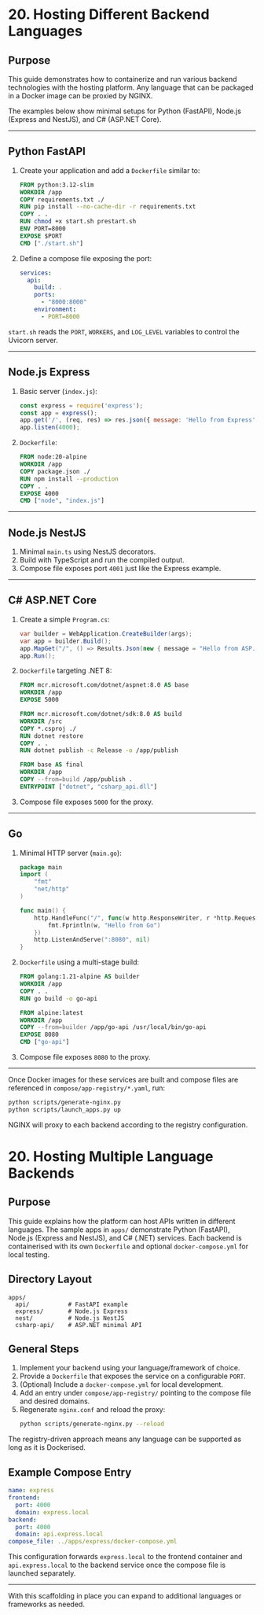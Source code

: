 # 20. Hosting Different Backend Languages

## Purpose

This guide demonstrates how to containerize and run various backend technologies with the hosting platform. Any language that can be packaged in a Docker image can be proxied by NGINX.

The examples below show minimal setups for Python (FastAPI), Node.js (Express and NestJS), and C# (ASP.NET Core).

---

## Python FastAPI

1. Create your application and add a `Dockerfile` similar to:
   ```Dockerfile
   FROM python:3.12-slim
   WORKDIR /app
   COPY requirements.txt ./
   RUN pip install --no-cache-dir -r requirements.txt
   COPY . .
   RUN chmod +x start.sh prestart.sh
   ENV PORT=8000
   EXPOSE $PORT
   CMD ["./start.sh"]
   ```
2. Define a compose file exposing the port:
   ```yaml
   services:
     api:
       build: .
       ports:
         - "8000:8000"
       environment:
         - PORT=8000
   ```

`start.sh` reads the `PORT`, `WORKERS`, and `LOG_LEVEL` variables to control the Uvicorn server.

---

## Node.js Express

1. Basic server (`index.js`):
   ```javascript
   const express = require('express');
   const app = express();
   app.get('/', (req, res) => res.json({ message: 'Hello from Express' }));
   app.listen(4000);
   ```
2. `Dockerfile`:
   ```Dockerfile
   FROM node:20-alpine
   WORKDIR /app
   COPY package.json ./
   RUN npm install --production
   COPY . .
   EXPOSE 4000
   CMD ["node", "index.js"]
   ```

---

## Node.js NestJS

1. Minimal `main.ts` using NestJS decorators.
2. Build with TypeScript and run the compiled output.
3. Compose file exposes port `4001` just like the Express example.

---

## C# ASP.NET Core

1. Create a simple `Program.cs`:
   ```csharp
   var builder = WebApplication.CreateBuilder(args);
   var app = builder.Build();
   app.MapGet("/", () => Results.Json(new { message = "Hello from ASP.NET Core" }));
   app.Run();
   ```
2. `Dockerfile` targeting .NET 8:
   ```Dockerfile
   FROM mcr.microsoft.com/dotnet/aspnet:8.0 AS base
   WORKDIR /app
   EXPOSE 5000

   FROM mcr.microsoft.com/dotnet/sdk:8.0 AS build
   WORKDIR /src
   COPY *.csproj ./
   RUN dotnet restore
   COPY . .
   RUN dotnet publish -c Release -o /app/publish

   FROM base AS final
   WORKDIR /app
   COPY --from=build /app/publish .
   ENTRYPOINT ["dotnet", "csharp_api.dll"]
   ```
3. Compose file exposes `5000` for the proxy.

---

## Go

1. Minimal HTTP server (`main.go`):
   ```go
   package main
   import (
       "fmt"
       "net/http"
   )

   func main() {
       http.HandleFunc("/", func(w http.ResponseWriter, r *http.Request) {
           fmt.Fprintln(w, "Hello from Go")
       })
       http.ListenAndServe(":8080", nil)
   }
   ```
2. `Dockerfile` using a multi-stage build:
   ```Dockerfile
   FROM golang:1.21-alpine AS builder
   WORKDIR /app
   COPY . .
   RUN go build -o go-api

   FROM alpine:latest
   WORKDIR /app
   COPY --from=builder /app/go-api /usr/local/bin/go-api
   EXPOSE 8080
   CMD ["go-api"]
   ```
3. Compose file exposes `8080` to the proxy.

---

Once Docker images for these services are built and compose files are referenced in `compose/app-registry/*.yaml`, run:
```bash
python scripts/generate-nginx.py
python scripts/launch_apps.py up
```
NGINX will proxy to each backend according to the registry configuration.

# 20. Hosting Multiple Language Backends

## Purpose

This guide explains how the platform can host APIs written in different languages. The
sample apps in `apps/` demonstrate Python (FastAPI), Node.js (Express and NestJS), and
C# (.NET) services. Each backend is containerised with its own `Dockerfile` and optional
`docker-compose.yml` for local testing.

## Directory Layout

```
apps/
  api/           # FastAPI example
  express/       # Node.js Express
  nest/          # Node.js NestJS
  csharp-api/    # ASP.NET minimal API
```

## General Steps

1. Implement your backend using your language/framework of choice.
2. Provide a `Dockerfile` that exposes the service on a configurable `PORT`.
3. (Optional) Include a `docker-compose.yml` for local development.
4. Add an entry under `compose/app-registry/` pointing to the compose file and desired domains.
5. Regenerate `nginx.conf` and reload the proxy:
   ```bash
   python scripts/generate-nginx.py --reload
   ```

The registry-driven approach means any language can be supported as long as it is Dockerised.

## Example Compose Entry

```yaml
name: express
frontend:
  port: 4000
  domain: express.local
backend:
  port: 4000
  domain: api.express.local
compose_file: ../apps/express/docker-compose.yml
```

This configuration forwards `express.local` to the frontend container and `api.express.local`
to the backend service once the compose file is launched separately.

---

With this scaffolding in place you can expand to additional languages or frameworks as needed.
